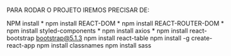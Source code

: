 PARA RODAR O PROJETO IREMOS PRECISAR DE:



NPM install *
npm install REACT-DOM *
npm install REACT-ROUTER-DOM *
npm install styled-components *
npm install axios *
npm install react-bootstrap bootstrap@5.1.3
npm install react-table
npm install -g create-react-app
npm install classnames
npm install sass
